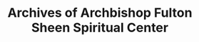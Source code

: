 ---
layout: repo
title: "Archives of Archbishop Fulton Sheen Spiritual Center"
id: 15456
permalink: repos/15456/
---